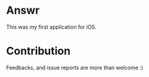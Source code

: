 # Answr
This was my first application for iOS.
# Contribution
Feedbacks, and issue reports are more than welcome :)
